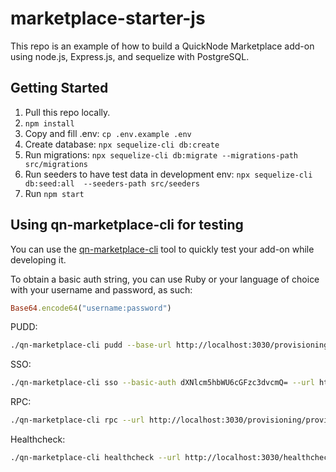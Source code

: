 # marketplace-starter-js

This repo is an example of how to build a QuickNode Marketplace add-on using node.js, Express.js, and sequelize with PostgreSQL.


## Getting Started

1. Pull this repo locally.
2. `npm install`
3. Copy and fill .env: `cp .env.example .env`
4. Create database: `npx sequelize-cli db:create`
5. Run migrations: `npx sequelize-cli db:migrate --migrations-path src/migrations`
6. Run seeders to have test data in development env: `npx sequelize-cli db:seed:all  --seeders-path src/seeders`
7. Run `npm start`


## Using qn-marketplace-cli for testing

You can use the [qn-marketplace-cli](https://github.com/quiknode-labs/qn-marketplace-cli) tool to quickly test your add-on while developing it.

To obtain a basic auth string, you can use Ruby or your language of choice with your username and password, as such:

```ruby
Base64.encode64("username:password")
```

PUDD:

```sh
./qn-marketplace-cli pudd --base-url http://localhost:3030/provisioning --basic-auth dXNlcm5hbWU6cGFzc3dvcmQ=
```

SSO:

```sh
./qn-marketplace-cli sso --basic-auth dXNlcm5hbWU6cGFzc3dvcmQ= --url http://localhost:3030/provisioning/provision --jwt-secret jwt-secret
```

RPC:

```sh
./qn-marketplace-cli rpc --url http://localhost:3030/provisioning/provision --rpc-method qn_test --rpc-url http://localhost:3030/rpc  --rpc-params "[\"abc\"]" --basic-auth dXNlcm5hbWU6cGFzc3dvcmQ=
```

Healthcheck:

```sh
./qn-marketplace-cli healthcheck --url http://localhost:3030/healthcheck
```
